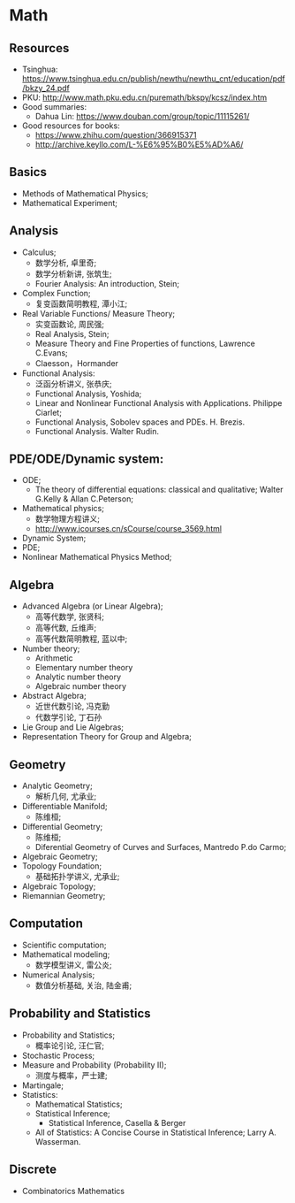 # Math

## Resources
- Tsinghua: https://www.tsinghua.edu.cn/publish/newthu/newthu_cnt/education/pdf/bkzy_24.pdf
- PKU: http://www.math.pku.edu.cn/puremath/bkspy/kcsz/index.htm
- Good summaries:
	- Dahua Lin: https://www.douban.com/group/topic/11115261/
- Good resources for books:
	- https://www.zhihu.com/question/366915371
	- http://archive.keyllo.com/L-%E6%95%B0%E5%AD%A6/

## Basics
- Methods of Mathematical Physics;
- Mathematical Experiment;

## Analysis
- Calculus;
	- 数学分析, 卓里奇;
	- 数学分析新讲, 张筑生;
	- Fourier Analysis: An introduction, Stein;
- Complex Function;
	- 复变函数简明教程, 潭小江;
- Real Variable Functions/ Measure Theory;
	- 实变函数论, 周民强;
	- Real Analysis, Stein;
	- Measure Theory and Fine Properties of functions, Lawrence C.Evans;
	- Claesson，Hormander
- Functional Analysis:
	- 泛函分析讲义, 张恭庆;
	- Functional Analysis, Yoshida;
	- Linear and Nonlinear Functional Analysis with Applications. Philippe Ciarlet;
	- Functional Analysis, Sobolev spaces and PDEs. H. Brezis.
	- Functional Analysis. Walter Rudin.

## PDE/ODE/Dynamic system:
- ODE;
	- The theory of differential equations: classical and qualitative; Walter G.Kelly & Allan C.Peterson;
- Mathematical physics;
	- 数学物理方程讲义;
	- http://www.icourses.cn/sCourse/course_3569.html
- Dynamic System;
- PDE;
- Nonlinear Mathematical Physics Method;

## Algebra
- Advanced Algebra (or Linear Algebra);
	- 高等代数学, 张贤科;
	- 高等代数, 丘维声;
	- 高等代数简明教程, 蓝以中;
- Number theory;
	- Arithmetic
	- Elementary number theory
	- Analytic number theory
	- Algebraic number theory
- Abstract Algebra;
	- 近世代数引论, 冯克勤
	- 代数学引论, 丁石孙
- Lie Group and Lie Algebras;
- Representation Theory for Group and Algebra;

## Geometry
- Analytic Geometry;
	- 解析几何, 尤承业;
- Differentiable Manifold;
	- 陈维桓;
- Differential Geometry;
	- 陈维桓;
	- Diferential Geometry of Curves and Surfaces, Mantredo P.do Carmo;
- Algebraic Geometry;
- Topology Foundation;
	- 基础拓扑学讲义, 尤承业;
- Algebraic Topology;
- Riemannian Geometry;

## Computation
- Scientific computation;
- Mathematical modeling;
	- 数学模型讲义, 雷公炎;
- Numerical Analysis;
	- 数值分析基础, 关治, 陆金甫;

## Probability and Statistics
- Probability and Statistics;
	- 概率论引论, 汪仁官;
- Stochastic Process;
- Measure and Probability (Probability II);
	- 测度与概率，严士建;
- Martingale;
- Statistics:
	- Mathematical Statistics;
	- Statistical Inference;
		- Statistical Inference, Casella & Berger
	- All of Statistics: A Concise Course in Statistical Inference; Larry A. Wasserman.

## Discrete
- Combinatorics Mathematics